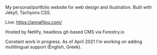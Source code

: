 My personal/portfolio website for web design and illustration.
Built with Jekyll, Tachyons CSS.
 
Live: https://annafilou.com/

Hosted by Netlify, headless git-based CMS via Forestry.io

Constant work in progress.
As of April 2021 I'm working on adding multilingual support (English, Greek).
